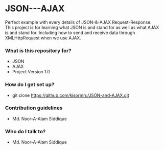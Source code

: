 # JSON---AJAX
Perfect example with every details of JSON-&amp;-AJAX Request-Response. This project is for learning what JSON is and stand for as well as what AJAX is and stand for. Including how to send and receive data through XMLHttpRequest when we use AJAX.

### What is this repository for? ###

* JSON
* AJAX
* Project Version 1.0

### How do I get set up? ###

* git clone https://github.com/kisorniru/JSON-and-AJAX.git

### Contribution guidelines ###

* Md. Noor-A-Alam Siddique

### Who do I talk to? ###

* Md. Noor-A-Alam Siddique

